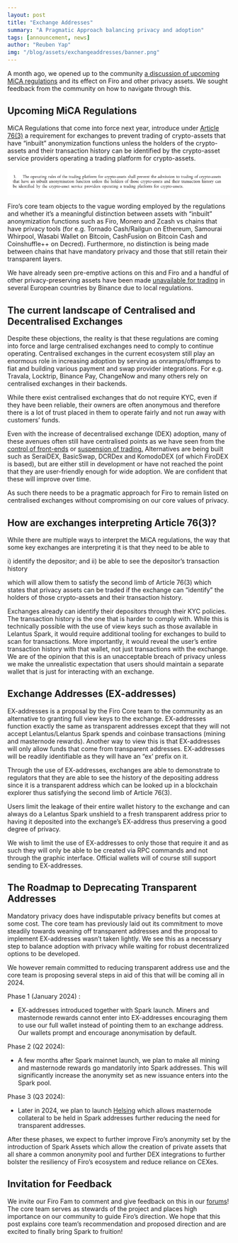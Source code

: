 ```yaml
---
layout: post
title: "Exchange Addresses"
summary: "A Pragmatic Approach balancing privacy and adoption"
tags: [announcement, news]
author: "Reuben Yap"
img: "/blog/assets/exchangeaddresses/banner.png"
---
```

A month ago, we opened up to the community [a discussion of upcoming MiCA regulations](https://forum.firo.org/t/firo-private-transactions-balancing-with-mica-regulations/3010) and its effect on Firo and other privacy assets. We sought feedback from the community on how to navigate through this.

## Upcoming MiCA Regulations

MiCA Regulations that come into force next year, introduce under [Article 76(3)](https://eur-lex.europa.eu/legal-content/EN/TXT/PDF/?uri=CELEX:32023R1114) a requirement for exchanges to prevent trading of crypto-assets that have “inbuilt” anonymization functions unless the holders of the crypto-assets and their transaction history can be identified by the crypto-asset service providers operating a trading platform for crypto-assets.

![](/blog/assets/exchangeaddresses/article76-3.png)

Firo’s core team objects to the vague wording employed by the regulations and whether it’s a meaningful distinction between assets with “inbuilt” anonymization functions such as Firo, Monero and Zcash vs chains that have privacy tools (for e.g. Tornado Cash/Railgun on Ethereum, Samourai Whirpool, Wasabi Wallet on Bitcoin, CashFusion on Bitcoin Cash and Coinshuffle++ on Decred). Furthermore, no distinction is being made between chains that have mandatory privacy and those that still retain their transparent layers.

We have already seen pre-emptive actions on this and Firo and a handful of other privacy-preserving assets have been made [unavailable for trading](https://www.theblock.co/post/249473/binance-privacy-coins-belgium) in several European countries by Binance due to local regulations.

## The current landscape of Centralised and Decentralised Exchanges

Despite these objections, the reality is that these regulations are coming into force and large centralised exchanges need to comply to continue operating. Centralised exchanges in the current ecosystem still play an enormous role in increasing adoption by serving as onramps/offramps to fiat and building various payment and swap provider integrations. For e.g. Travala, Locktrip, Binance Pay, ChangeNow and many others rely on centralised exchanges in their backends.

While there exist centralised exchanges that do not require KYC, even if they have been reliable, their owners are often anonymous and therefore there is a lot of trust placed in them to operate fairly and not run away with customers’ funds.

Even with the increase of decentralised exchange (DEX) adoption, many of these avenues often still have centralised points as we have seen from the [control of front-ends](https://support.uniswap.org/hc/en-us/articles/18783694078989-Unsupported-Token-and-NFT-Policy) or [suspension of trading.](https://thedefiant.io/thorswap-suspends-trading-after-illicit-fund-flows-identified) Alternatives are being built such as SeraiDEX, BasicSwap, DCRDex and KomodoDEX (of which FiroDEX is based), but are either still in development or have not reached the point that they are user-friendly enough for wide adoption. We are confident that these will improve over time.

As such there needs to be a pragmatic approach for Firo to remain listed on centralised exchanges without compromising on our core values of privacy.

## How are exchanges interpreting Article 76(3)?

While there are multiple ways to interpret the MiCA regulations, the way that some key exchanges are interpreting it is that they need to be able to 

i) identify the depositor; and 
ii) be able to see the depositor’s transaction history

which will allow them to satisfy the second limb of Article 76(3) which states that privacy assets can be traded if the exchange can “identify” the holders of those crypto-assets and their transaction history.

Exchanges already can identify their depositors through their KYC policies. The transaction history is the one that is harder to comply with. While this is technically possible with the use of view keys such as those available in Lelantus Spark, it would require additional tooling for exchanges to build to scan for transactions. More importantly, it would reveal the user’s entire transaction history with that wallet, not just transactions with the exchange. We are of the opinion that this is an unacceptable breach of privacy unless we make the unrealistic expectation that users should maintain a separate wallet that is just for interacting with an exchange.

## Exchange Addresses (EX-addresses)

EX-addresses is a proposal by the Firo Core team to the community as an alternative to granting full view keys to the exchange. EX-addresses function exactly the same as transparent addresses except that they will not accept Lelantus/Lelantus Spark spends and coinbase transactions (mining and masternode rewards). Another way to view this is that EX-addresses will only allow funds that come from transparent addresses. EX-addresses will be readily identifiable as they will have an “ex’ prefix on it.

Through the use of EX-addresses, exchanges are able to demonstrate to regulators that they are able to see the history of the depositing address since it is a transparent address which can be looked up in a blockchain explorer thus satisfying the second limb of Article 76(3).

Users limit the leakage of their entire wallet history to the exchange and can always do a Lelantus Spark unshield to a fresh transparent address prior to having it deposited into the exchange’s EX-address thus preserving a good degree of privacy.

We wish to limit the use of EX-addresses to only those that require it and as such they will only be able to be created via RPC commands and not through the graphic interface. Official wallets will of course still support sending to EX-addresses.

## The Roadmap to Deprecating Transparent Addresses

Mandatory privacy does have indisputable privacy benefits but comes at some cost. The core team has previously laid out its commitment to move steadily towards weaning off transparent addresses and the proposal to implement EX-addresses wasn’t taken lightly. We see this as a necessary step to balance adoption with privacy while waiting for robust decentralized options to be developed.

We however remain committed to reducing transparent address use and the core team is proposing several steps in aid of this that will be coming all in 2024.

Phase 1 (January 2024) : 
* EX-addresses introduced together with Spark launch. Miners and masternode rewards cannot enter into EX-addresses encouraging them to use our full wallet instead of pointing them to an exchange address. Our wallets prompt and encourage anonymisation by default.

Phase 2 (Q2 2024):  
* A few months after Spark mainnet launch, we plan to make all mining and masternode rewards go mandatorily into Spark addresses. This will significantly increase the anonymity set as new issuance enters into the Spark pool.

Phase 3 (Q3 2024): 
* Later in 2024, we plan to launch [Helsing](https://firo.org/2022/01/28/helsing-private-firo-masternode.html) which allows masternode collateral to be held in Spark addresses further reducing the need for transparent addresses.

After these phases, we expect to further improve Firo’s anonymity set by the introduction of Spark Assets which allow the creation of private assets that all share a common anonymity pool and further DEX integrations to further bolster the resiliency of Firo’s ecosystem and reduce reliance on CEXes.

## Invitation for Feedback

We invite our Firo Fam to comment and give feedback on this in our [forums](https://forum.firo.org/t/firo-private-transactions-balancing-with-mica-regulations/3010)! The core team serves as stewards of the project and places high importance on our community to guide Firo’s direction. We hope that this post explains core team’s recommendation and proposed direction and are excited to finally bring Spark to fruition!
